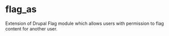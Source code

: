 flag_as
=======

Extension of Drupal Flag module which allows users with permission to flag content for another user.

